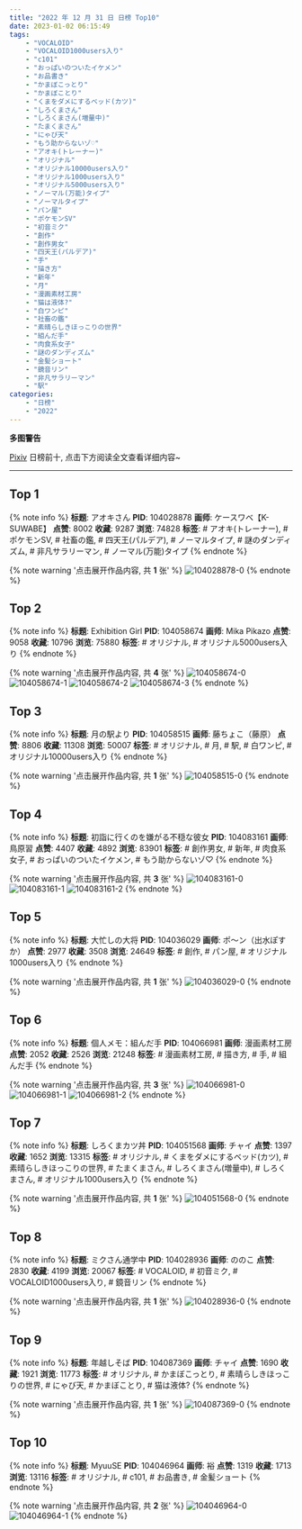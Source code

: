 ```yaml
---
title: "2022 年 12 月 31 日 日榜 Top10"
date: 2023-01-02 06:15:49
tags:
    - "VOCALOID"
    - "VOCALOID1000users入り"
    - "c101"
    - "おっぱいのついたイケメン"
    - "お品書き"
    - "かまぼこっとり"
    - "かまぼことり"
    - "くまをダメにするベッド(カツ)"
    - "しろくまさん"
    - "しろくまさん(増量中)"
    - "たまくまさん"
    - "にゃび天"
    - "もう助からないゾ♡"
    - "アオキ(トレーナー)"
    - "オリジナル"
    - "オリジナル10000users入り"
    - "オリジナル1000users入り"
    - "オリジナル5000users入り"
    - "ノーマル(万能)タイプ"
    - "ノーマルタイプ"
    - "パン屋"
    - "ポケモンSV"
    - "初音ミク"
    - "創作"
    - "創作男女"
    - "四天王(パルデア)"
    - "手"
    - "描き方"
    - "新年"
    - "月"
    - "漫画素材工房"
    - "猫は液体?"
    - "白ワンピ"
    - "社畜の鑑"
    - "素晴らしきほっこりの世界"
    - "組んだ手"
    - "肉食系女子"
    - "謎のダンディズム"
    - "金髪ショート"
    - "鏡音リン"
    - "非凡サラリーマン"
    - "駅"
categories:
    - "日榜"
    - "2022"
---
```


<i class="fa fa-triangle-exclamation"></i>**多图警告**<i class="fa fa-triangle-exclamation"></i>

[Pixiv](https://www.pixiv.net/) 日榜前十, 点击下方阅读全文查看详细内容~

<!-- more -->

---

## Top 1

{% note info %}
**标题**: アオキさん
**PID**: 104028878 **画师**: ケースワベ【K-SUWABE】
**点赞**: 8002 **收藏**: 9287 **浏览**: 74828
**标签**: # アオキ(トレーナー), # ポケモンSV, # 社畜の鑑, # 四天王(パルデア), # ノーマルタイプ, # 謎のダンディズム, # 非凡サラリーマン, # ノーマル(万能)タイプ
{% endnote %}

{% note warning '点击展开作品内容, 共 **1** 张' %}
![104028878-0](https://i.pixiv.re/img-original/img/2022/12/30/00/00/10/104028878_p0.jpg)
{% endnote %}

## Top 2

{% note info %}
**标题**: Exhibition Girl
**PID**: 104058674 **画师**: Mika Pikazo
**点赞**: 9058 **收藏**: 10796 **浏览**: 75880
**标签**: # オリジナル, # オリジナル5000users入り
{% endnote %}

{% note warning '点击展开作品内容, 共 **4** 张' %}
![104058674-0](https://i.pixiv.re/img-original/img/2022/12/31/00/01/15/104058674_p0.png)
![104058674-1](https://i.pixiv.re/img-original/img/2022/12/31/00/01/15/104058674_p1.png)
![104058674-2](https://i.pixiv.re/img-original/img/2022/12/31/00/01/15/104058674_p2.png)
![104058674-3](https://i.pixiv.re/img-original/img/2022/12/31/00/01/15/104058674_p3.png)
{% endnote %}

## Top 3

{% note info %}
**标题**: 月の駅より
**PID**: 104058515 **画师**: 藤ちょこ（藤原）
**点赞**: 8806 **收藏**: 11308 **浏览**: 50007
**标签**: # オリジナル, # 月, # 駅, # 白ワンピ, # オリジナル10000users入り
{% endnote %}

{% note warning '点击展开作品内容, 共 **1** 张' %}
![104058515-0](https://i.pixiv.re/img-original/img/2022/12/31/00/00/21/104058515_p0.png)
{% endnote %}

## Top 4

{% note info %}
**标题**: 初詣に行くのを嫌がる不穏な彼女
**PID**: 104083161 **画师**: 鳥原習
**点赞**: 4407 **收藏**: 4892 **浏览**: 83901
**标签**: # 創作男女, # 新年, # 肉食系女子, # おっぱいのついたイケメン, # もう助からないゾ♡
{% endnote %}

{% note warning '点击展开作品内容, 共 **3** 张' %}
![104083161-0](https://i.pixiv.re/img-original/img/2022/12/31/18/37/29/104083161_p0.jpg)
![104083161-1](https://i.pixiv.re/img-original/img/2022/12/31/18/37/29/104083161_p1.jpg)
![104083161-2](https://i.pixiv.re/img-original/img/2022/12/31/18/37/29/104083161_p2.jpg)
{% endnote %}

## Top 5

{% note info %}
**标题**: 大忙しの大将
**PID**: 104036029 **画师**: ポ～ン（出水ぽすか）
**点赞**: 2977 **收藏**: 3508 **浏览**: 24649
**标签**: # 創作, # パン屋, # オリジナル1000users入り
{% endnote %}

{% note warning '点击展开作品内容, 共 **1** 张' %}
![104036029-0](https://i.pixiv.re/img-original/img/2022/12/30/07/30/01/104036029_p0.jpg)
{% endnote %}

## Top 6

{% note info %}
**标题**: 個人メモ：組んだ手
**PID**: 104066981 **画师**: 漫画素材工房
**点赞**: 2052 **收藏**: 2526 **浏览**: 21248
**标签**: # 漫画素材工房, # 描き方, # 手, # 組んだ手
{% endnote %}

{% note warning '点击展开作品内容, 共 **3** 张' %}
![104066981-0](https://i.pixiv.re/img-original/img/2022/12/31/08/00/04/104066981_p0.jpg)
![104066981-1](https://i.pixiv.re/img-original/img/2022/12/31/08/00/04/104066981_p1.jpg)
![104066981-2](https://i.pixiv.re/img-original/img/2022/12/31/08/00/04/104066981_p2.jpg)
{% endnote %}

## Top 7

{% note info %}
**标题**: しろくまカツ丼
**PID**: 104051568 **画师**: チャイ
**点赞**: 1397 **收藏**: 1652 **浏览**: 13315
**标签**: # オリジナル, # くまをダメにするベッド(カツ), # 素晴らしきほっこりの世界, # たまくまさん, # しろくまさん(増量中), # しろくまさん, # オリジナル1000users入り
{% endnote %}

{% note warning '点击展开作品内容, 共 **1** 张' %}
![104051568-0](https://i.pixiv.re/img-original/img/2022/12/30/20/30/01/104051568_p0.png)
{% endnote %}

## Top 8

{% note info %}
**标题**: ミクさん通学中
**PID**: 104028936 **画师**: ののこ
**点赞**: 2830 **收藏**: 4199 **浏览**: 20067
**标签**: # VOCALOID, # 初音ミク, # VOCALOID1000users入り, # 鏡音リン
{% endnote %}

{% note warning '点击展开作品内容, 共 **1** 张' %}
![104028936-0](https://i.pixiv.re/img-original/img/2022/12/30/00/00/24/104028936_p0.jpg)
{% endnote %}

## Top 9

{% note info %}
**标题**: 年越しそば
**PID**: 104087369 **画师**: チャイ
**点赞**: 1690 **收藏**: 1921 **浏览**: 11773
**标签**: # オリジナル, # かまぼこっとり, # 素晴らしきほっこりの世界, # にゃび天, # かまぼことり, # 猫は液体?
{% endnote %}

{% note warning '点击展开作品内容, 共 **1** 张' %}
![104087369-0](https://i.pixiv.re/img-original/img/2022/12/31/20/30/03/104087369_p0.png)
{% endnote %}

## Top 10

{% note info %}
**标题**: MyuuSE
**PID**: 104046964 **画师**: 裕
**点赞**: 1319 **收藏**: 1713 **浏览**: 13116
**标签**: # オリジナル, # c101, # お品書き, # 金髪ショート
{% endnote %}

{% note warning '点击展开作品内容, 共 **2** 张' %}
![104046964-0](https://i.pixiv.re/img-original/img/2022/12/30/18/16/18/104046964_p0.jpg)
![104046964-1](https://i.pixiv.re/img-original/img/2022/12/30/18/16/18/104046964_p1.jpg)
{% endnote %}

